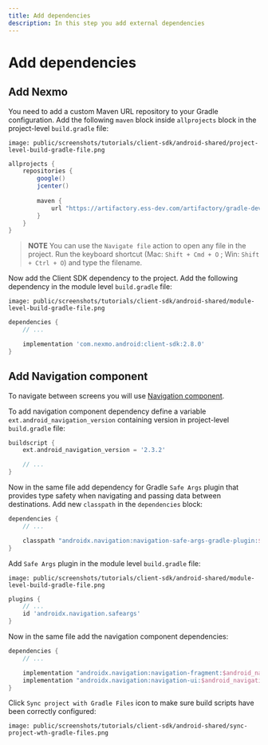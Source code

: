 ```yaml
---
title: Add dependencies
description: In this step you add external dependencies
---
```


# Add dependencies

## Add Nexmo

You need to add a custom Maven URL repository to your Gradle configuration. Add the following `maven` block inside `allprojects` block in the project-level `build.gradle` file:

```screenshot
image: public/screenshots/tutorials/client-sdk/android-shared/project-level-build-gradle-file.png
```

```groovy
allprojects {
    repositories {
        google()
        jcenter()
        
        maven {
            url "https://artifactory.ess-dev.com/artifactory/gradle-dev-local"
        }
    }
}
```

> **NOTE** You can use the `Navigate file` action to open any file in the project. Run the keyboard shortcut (Mac: `Shift + Cmd + O` ; Win: `Shift + Ctrl + O`) and type the filename.

Now add the Client SDK dependency to the project. Add the following dependency in the module level `build.gradle` file:

```screenshot
image: public/screenshots/tutorials/client-sdk/android-shared/module-level-build-gradle-file.png
```

```groovy
dependencies {
    // ...

    implementation 'com.nexmo.android:client-sdk:2.8.0'
}
```

## Add Navigation component

To navigate between screens you will use [Navigation component](https://developer.android.com/guide/navigation).

To add navigation component dependency define a variable `ext.android_navigation_version` containing version in project-level `build.gradle` file:

```groovy
buildscript {
    ext.android_navigation_version = '2.3.2'

    // ...
}
```

Now in the same file add dependency for Gradle `Safe Args` plugin that provides type safety when navigating and passing data between destinations.
Add new `classpath` in the `dependencies` block:

```groovy
dependencies {
    // ...

    classpath "androidx.navigation:navigation-safe-args-gradle-plugin:$android_navigation_version"
}
```

Add `Safe Args` plugin in the module level `build.gradle` file:

```screenshot
image: public/screenshots/tutorials/client-sdk/android-shared/module-level-build-gradle-file.png
```

```groovy
plugins {
    // ...
    id 'androidx.navigation.safeargs'
}
```

Now in the same file add the navigation component dependencies:

```groovy
dependencies {
    // ...

    implementation "androidx.navigation:navigation-fragment:$android_navigation_version"
    implementation "androidx.navigation:navigation-ui:$android_navigation_version"
}
```

Click `Sync project with Gradle Files` icon to make sure build scripts have been correctly configured:

```screenshot
image: public/screenshots/tutorials/client-sdk/android-shared/sync-project-wth-gradle-files.png
```
